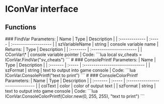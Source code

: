 # IConVar interface

## Functions

 \#\#\# FindVar Parameters: \| Name \| Type \| Description \| \| :------------- \| :----- \| :-------------------- \| \| szVariableName \| string \| console variable name \| Returns: \| Type \| Description \| \| :-------- \| :----------------------- \| \| CConVar\\* \| console variable pointer \| Code: \`\`\`lua local sv\_cheats = IConVar.FindVar\("sv\_cheats"\) \`\`\` \# \#\#\# ConsolePrintf Parameters: \| Name \| Type \| Description \| \| :------- \| :----- \| :------------------------------- \| \| szFormat \| string \| text to output into game console \| Code: \`\`\`lua IConVar.ConsolePrintf\("text to print"\) \`\`\` \# \#\#\# ConsoleColorPrintf Parameters: \| Name \| Type \| Description \| \| :------- \| :----- \| :------------------------------- \| \| colText \| color \| color of output text \| \| szFormat \| string \| text to output into game console \| Code: \`\`\`lua IConVar.ConsoleColorPrintf\(Color.new\(0, 255, 255\), "text to print"\) \`\`\`

